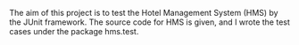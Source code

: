 ﻿The aim of this project is to test the Hotel Management System (HMS) by the JUnit framework. The source code for HMS is given, and I wrote the test cases under the package hms.test.